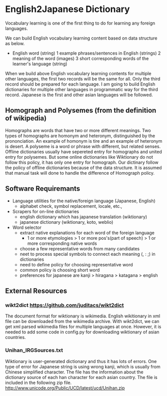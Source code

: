 # English2Japanese Dictionary
Vocabulary learning is one of the first thing to do for learning any foreign languages.

We can build English vocabulary learning content based on data structure as below.
* English word (string)
  1 example phrases/sentences in English (strings)
  2 meaning of the word (images)
  3 short corresponding words of the learner's language (string)

When we build above English vocabulary learning contents for multiple other languages, the first two records will be the same for all. Only the third record should be prepared for each language.
I am going to build English dictionaries for multiple other languages in programmatic way for the third record.
Japanese is the first and other asian languages will be followed.

## Homograph and Polysemes (from the definition of wikipedia)
Homographs are words that have two or more different meanings.
Two types of homographs are homonym and heteronym, distinguished by the prononciation.
An example of homonym is tire and an example of heteronym is desert.
A polyseme is a word or phrase with different, but related senses.
Offline dictionaries usually have sepereted entry for homographs and united entry for polysemes.
But some online dictionaries like Wiktionary do not follow this policy, it has only one entry for homograph.
Our dictinary follow the policy of offline dictionaries because of the data structure.
It is assumed that manual task will done to handle the difference of Homograph policy.

## Software Requiremants
* Language utilities for the native/foreign language (Japanese, English)
  * alphabet check, symbol replacement, locale, etc.,
* Scrapers for on-line dictionaries
  * english dictionary which has japanese translation (wiktionary)
  * japanese dictionary (wiktionary, koto, weblio)
* Word selector
  * extract native explanations for each word of the foreign language
    * 1 or more etymologies > 1 or more pos's(part of speech) > 1 or more corresponding native words
  * choose a few representative words from many candidates
  * neet to process special symbols to connect each meaning (, : ;) in dictionaries
  * need to define policy for choosing representative word
  * common policy is choosing short word
  * preferences for japanese are kanji > hiragana > katagana > english

## External Resources
### wikt2dict https://github.com/juditacs/wikt2dict
The document format for wiktionary is wikimedia.
English wikitionary in xml file can be downloaded from the wikimedia archive.
With wikt2dict, we can get xml parsed wikimedia files for multiple languages at once.
However, it is needed to add some code in config.py for downloading wiktionary of asian countries.

### Unihan_IRGSources.txt
Wiktionary is user-generated dictionary and thus it has lots of errors.
One type of error for Japanese string is using wrong kanji, which is usually from Chinese simplified character.
The file has the information about the dictionary source of each han character for each asian country.
The file is included in the following zip file. http://www.unicode.org/Public/UCD/latest/ucd/Unihan.zip
